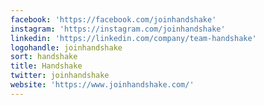 ```yaml
---
facebook: 'https://facebook.com/joinhandshake'
instagram: 'https://instagram.com/joinhandshake'
linkedin: 'https://linkedin.com/company/team-handshake'
logohandle: joinhandshake
sort: handshake
title: Handshake
twitter: joinhandshake
website: 'https://www.joinhandshake.com/'
---
```

